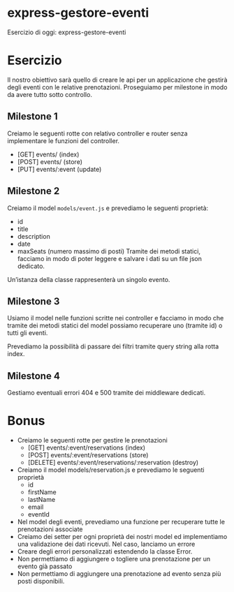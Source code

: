 # express-gestore-eventi

Esercizio di oggi: express-gestore-eventi
# Esercizio
Il nostro obiettivo sarà quello di creare le api per un applicazione che gestirà degli eventi con le relative prenotazioni. Proseguiamo per milestone in modo da avere tutto sotto controllo.
## Milestone 1
Creiamo le seguenti rotte con relativo controller e router senza implementare le funzioni del controller.
- [GET] events/ (index)
- [POST] events/ (store)
- [PUT] events/:event (update)
## Milestone 2
Creiamo il model `models/event.js` e prevediamo le seguenti proprietà:
- id
- title
- description
- date
- maxSeats (numero massimo di posti)
Tramite dei metodi statici, facciamo in modo di poter leggere e salvare i dati su un file json dedicato.

Un’istanza della classe rappresenterà un singolo evento.
## Milestone 3
Usiamo il model nelle funzioni scritte nei controller e facciamo in modo che tramite dei metodi statici del model possiamo recuperare uno (tramite id) o tutti gli eventi.

Prevediamo la possibilità di passare dei filtri tramite query string alla rotta index.
## Milestone 4
Gestiamo eventuali errori 404 e 500 tramite dei middleware dedicati.
# Bonus
- Creiamo le seguenti rotte per gestire le prenotazioni
    - [GET] events/:event/reservations (index)
    - [POST] events/:event/reservations (store)
    - [DELETE] events/:event/reservations/:reservation (destroy)
- Creiamo il model models/reservation.js e prevediamo le seguenti proprietà
    - id
    - firstName
    - lastName
    - email
    - eventId
- Nel model degli eventi, prevediamo una funzione per recuperare tutte le prenotazioni associate
- Creiamo dei setter per ogni proprietà dei nostri model ed implementiamo una validazione dei dati ricevuti. Nel caso, lanciamo un errore
- Creare degli errori personalizzati estendendo la classe Error.
- Non permettiamo di aggiungere o togliere una prenotazione per un evento già passato
- Non permettiamo di aggiungere una prenotazione ad evento senza più posti disponibili.

